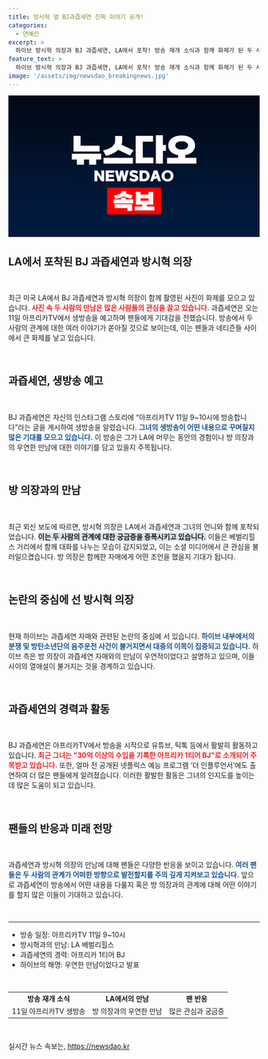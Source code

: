 ```yaml
---
title: 방시혁 옆 BJ과즙세연 진짜 이야기 공개!
categories:
  - 연예인
excerpt: >
  하이브 방시혁 의장과 BJ 과즙세연, LA에서 포착! 방송 재개 소식과 함께 화제가 된 두 사람의 관계. 애매한 상황 속 과즙세연이 생방송에서 어떤 이야기를 풀어낼지 궁금증이 증폭된다. 클릭하여 더 알아보세요!
feature_text: >
  하이브 방시혁 의장과 BJ 과즙세연, LA에서 포착! 방송 재개 소식과 함께 화제가 된 두 사람의 관계. 애매한 상황 속 과즙세연이 생방송에서 어떤 이야기를 풀어낼지 궁금증이 증폭된다. 클릭하여 더 알아보세요!
image: '/assets/img/newsdao_breakingnews.jpg'
---
```


<p><img src="/assets/img/newsdao_breakingnews.jpg" alt="pcversion 속보" /></p>

<h2 data-ke-size="size26">LA에서 포착된 BJ 과즙세연과 방시혁 의장</h2>

<p data-ke-size="size16">&nbsp;</p>

<p>최근 미국 LA에서 BJ 과즙세연과 방시혁 의장이 함께 촬영된 사진이 화제를 모으고 있습니다. <b><span style="color: #ee2323;">사진 속 두 사람의 만남은 많은 사람들의 관심을 끌고 있습니다.</span></b> 과즙세연은 오는 11일 아프리카TV에서 생방송을 예고하며 팬들에게 기대감을 전했습니다. 방송에서 두 사람의 관계에 대한 여러 이야기가 쏟아질 것으로 보이는데, 이는 팬들과 네티즌들 사이에서 큰 화제를 낳고 있습니다. </p>

<p data-ke-size="size16">&nbsp;</p>

<h2 data-ke-size="size26">과즙세연, 생방송 예고</h2>

<p data-ke-size="size16">&nbsp;</p>

<p>BJ 과즙세연은 자신의 인스타그램 스토리에 “아프리카TV 11일 9~10시에 방송합니다”라는 글을 게시하여 생방송을 알렸습니다. <b><span style="color: #1a5490;">그녀의 생방송이 어떤 내용으로 꾸며질지 많은 기대를 모으고 있습니다.</span></b> 이 방송은 그가 LA에 머무는 동안의 경험이나 방 의장과의 우연한 만남에 대한 이야기를 담고 있을지 주목됩니다. </p>

<p data-ke-size="size16">&nbsp;</p>

<h2 data-ke-size="size26">방 의장과의 만남</h2>

<p data-ke-size="size16">&nbsp;</p>

<p>최근 외신 보도에 따르면, 방시혁 의장은 LA에서 과즙세연과 그녀의 언니와 함께 포착되었습니다. <b><span style="background-color: #21538527;">이는 두 사람의 관계에 대한 궁금증을 증폭시키고 있습니다.</span></b> 이들은 베벌리힐스 거리에서 함께 대화를 나누는 모습이 감지되었고, 이는 소셜 미디어에서 큰 관심을 불러일으켰습니다. 방 의장은 함께한 자매에게 어떤 조언을 했을지 기대가 됩니다.</p>

<p data-ke-size="size16">&nbsp;</p>

<h2 data-ke-size="size26">논란의 중심에 선 방시혁 의장</h2>

<p data-ke-size="size16">&nbsp;</p>

<p>현재 하이브는 과즙세연 자매와 관련된 논란의 중심에 서 있습니다. <b><span style="color: #1a5490;">하이브 내부에서의 분쟁 및 방탄소년단의 음주운전 사건이 불거지면서 대중의 이목이 집중되고 있습니다.</span></b> 하이브 측은 방 의장이 과즙세연 자매와의 만남이 우연적이었다고 설명하고 있으며, 이들 사이의 열애설이 불거지는 것을 경계하고 있습니다.</p>

<p data-ke-size="size16">&nbsp;</p>

<h2 data-ke-size="size26">과즙세연의 경력과 활동</h2>

<p data-ke-size="size16">&nbsp;</p>

<p>BJ 과즙세연은 아프리카TV에서 방송을 시작으로 유튜브, 틱톡 등에서 활발히 활동하고 있습니다. <b><span style="color: #ee2323;">최근 그녀는 "30억 이상의 수입을 기록한 아프리카 1티어 BJ"로 소개되어 주목받고 있습니다.</span></b> 또한, 얼마 전 공개된 넷플릭스 예능 프로그램 ‘더 인플루언서’에도 출연하여 더 많은 팬들에게 알려졌습니다. 이러한 활발한 활동은 그녀의 인지도를 높이는 데 많은 도움이 되고 있습니다.</p>

<p data-ke-size="size16">&nbsp;</p>

<h2 data-ke-size="size26">팬들의 반응과 미래 전망</h2>

<p data-ke-size="size16">&nbsp;</p>

<p>과즙세연과 방시혁 의장의 만남에 대해 팬들은 다양한 반응을 보이고 있습니다. <b><span style="color: #1a5490;">여러 팬들은 두 사람의 관계가 어떠한 방향으로 발전할지를 주의 깊게 지켜보고 있습니다.</span></b> 앞으로 과즙세연이 방송에서 어떤 내용을 다룰지 혹은 방 의장과의 관계에 대해 어떤 이야기를 할지 많은 이들이 기대하고 있습니다. </p>

<p data-ke-size="size16">&nbsp;</p>

<hr>

<ul>
    <li>방송 일정: 아프리카TV 11일 9~10시</li>
    <li>방시혁과의 만남: LA 베벌리힐스</li>
    <li>과즙세연의 경력: 아프리카 1티어 BJ</li>
    <li>하이브의 해명: 우연한 만남이었다고 발표</li>
</ul>

<p data-ke-size="size16">&nbsp;</p>

<table style="width: 100%;">
    <tr>
        <td style="text-align: center; height: 17px;"><b>방송 재개 소식</b></td>
        <td style="text-align: center; height: 17px;"><b>LA에서의 만남</b></td>
        <td style="text-align: center; height: 17px;"><b>팬 반응</b></td>
    </tr>
    <tr>
        <td style="text-align: center; height: 17px;">11일 아프리카TV 생방송</td>
        <td style="text-align: center; height: 17px;">방 의장과의 우연한 만남</td>
        <td style="text-align: center; height: 17px;">많은 관심과 궁금증</td>
    </tr>
</table>

<p data-ke-size="size16">&nbsp;</p>
실시간 뉴스 속보는, <a href="https://newsdao.kr" rel="dofollow">https://newsdao.kr</a>


